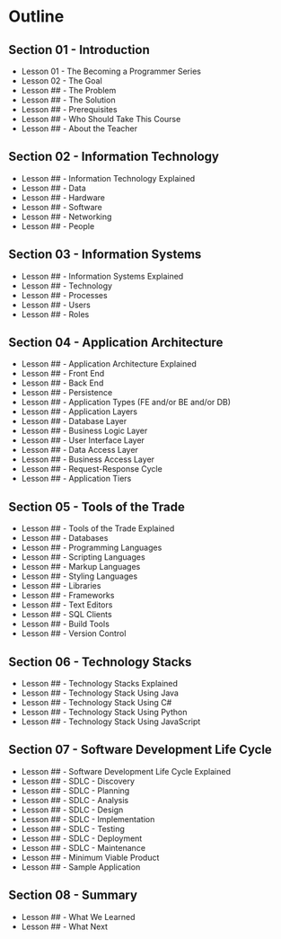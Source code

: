 # Outline

## Section 01 - Introduction

* Lesson 01 - The Becoming a Programmer Series
* Lesson 02 - The Goal
* Lesson ## - The Problem
* Lesson ## - The Solution
* Lesson ## - Prerequisites
* Lesson ## - Who Should Take This Course
* Lesson ## - About the Teacher

## Section 02 - Information Technology

* Lesson ## - Information Technology Explained
* Lesson ## - Data
* Lesson ## - Hardware
* Lesson ## - Software
* Lesson ## - Networking
* Lesson ## - People

## Section 03 - Information Systems

* Lesson ## - Information Systems Explained
* Lesson ## - Technology
* Lesson ## - Processes
* Lesson ## - Users
* Lesson ## - Roles

## Section 04 - Application Architecture

* Lesson ## - Application Architecture Explained
* Lesson ## - Front End
* Lesson ## - Back End
* Lesson ## - Persistence
* Lesson ## - Application Types (FE and/or BE and/or DB)
* Lesson ## - Application Layers
* Lesson ## - Database Layer
* Lesson ## - Business Logic Layer
* Lesson ## - User Interface Layer
* Lesson ## - Data Access Layer
* Lesson ## - Business Access Layer
* Lesson ## - Request-Response Cycle
* Lesson ## - Application Tiers

## Section 05 - Tools of the Trade

* Lesson ## - Tools of the Trade Explained
* Lesson ## - Databases
* Lesson ## - Programming Languages
* Lesson ## - Scripting Languages
* Lesson ## - Markup Languages
* Lesson ## - Styling Languages
* Lesson ## - Libraries
* Lesson ## - Frameworks
* Lesson ## - Text Editors
* Lesson ## - SQL Clients
* Lesson ## - Build Tools
* Lesson ## - Version Control

## Section 06 - Technology Stacks

* Lesson ## - Technology Stacks Explained
* Lesson ## - Technology Stack Using Java
* Lesson ## - Technology Stack Using C#
* Lesson ## - Technology Stack Using Python
* Lesson ## - Technology Stack Using JavaScript

## Section 07 - Software Development Life Cycle

* Lesson ## - Software Development Life Cycle Explained
* Lesson ## - SDLC - Discovery
* Lesson ## - SDLC - Planning
* Lesson ## - SDLC - Analysis
* Lesson ## - SDLC - Design
* Lesson ## - SDLC - Implementation
* Lesson ## - SDLC - Testing
* Lesson ## - SDLC - Deployment
* Lesson ## - SDLC - Maintenance
* Lesson ## - Minimum Viable Product
* Lesson ## - Sample Application

## Section 08 - Summary

* Lesson ## - What We Learned
* Lesson ## - What Next
